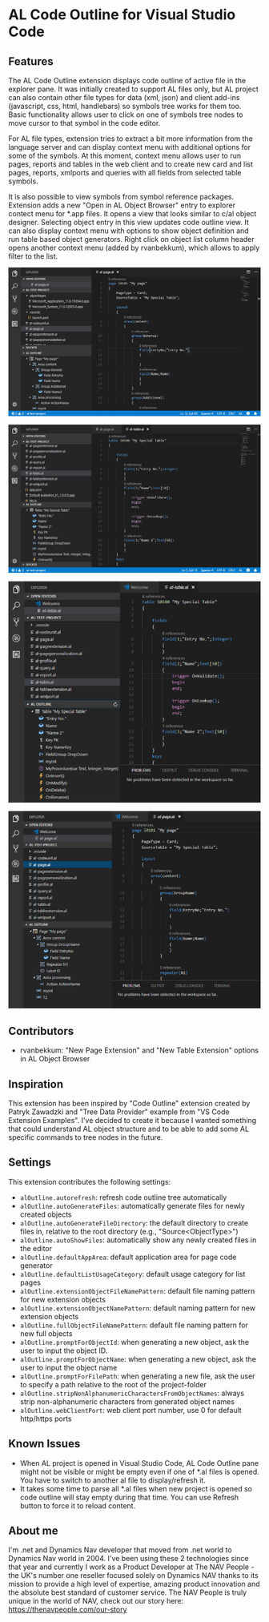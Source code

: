 # AL Code Outline for Visual Studio Code

## Features

The AL Code Outline extension displays code outline of active file in the explorer pane. It was initially created to support AL files only, but AL project can also contain other file types for data (xml, json) and client add-ins (javascript, css, html, handlebars) so symbols tree works for them too. Basic functionality allows user to click on one of symbols tree nodes to move cursor to that symbol in the code editor. 

For AL file types, extension tries to extract a bit more information from the language server and can display context menu with additional options for some of the symbols. At this moment, context menu allows user to run pages, reports and tables in the web client and to create new card and list pages, reports, xmlports and queries with all fields from selected table symbols.

It is also possible to view symbols from symbol reference packages. Extension adds a new "Open in AL Object Browser" entry to explorer contect menu for *.app files. It opens a view that looks similar to c/al object designer. Selecting object entry in this view updates code outline view. It can also display context menu with options to show object definition and run table based object generators. Right click on object list column header opens another context menu (added by rvanbekkum), which allows to apply filter to the list.

![Symbols browser](resources/screen-objectbrowser.gif)

![Page generator](resources/screen-wizard.gif)

![Code outline for a table](resources/screen-table.png)

![Code outline for a page](resources/screen-page.png)

## Contributors

- rvanbekkum: "New Page Extension" and "New Table Extension" options in AL Object Browser

## Inspiration

This extension has been inspired by "Code Outline" extension created by Patryk Zawadzki and "Tree Data Provider" example from "VS Code Extension Examples". I've decided to create it because I wanted something that could understand AL object structure and to be able to add some AL specific commands to tree nodes in the future. 

## Settings

This extension contributes the following settings:

* `alOutline.autorefresh`: refresh code outline tree automatically
* `alOutline.autoGenerateFiles`: automatically generate files for newly created objects
* `alOutline.autoGenerateFileDirectory`: the default directory to create files in, relative to the root directory (e.g., \"Source\<ObjectType\>\")
* `alOutline.autoShowFiles`: automatically show any newly created files in the editor
* `alOutline.defaultAppArea`: default application area for page code generator
* `alOutline.defaultListUsageCategory`: default usage category for list pages
* `alOutline.extensionObjectFileNamePattern`: default file naming pattern for new extension objects
* `alOutline.extensionObjectNamePattern`: default naming pattern for new extension objects
* `alOutline.fullObjectFileNamePattern`: default file naming pattern for new full objects
* `alOutline.promptForObjectId`: when generating a new object, ask the user to input the object ID.
* `alOutline.promptForObjectName`: when generating a new object, ask the user to input the object name
* `alOutline.promptForFilePath`: when generating a new file, ask the user to specify a path relative to the root of the project-folder
* `alOutline.stripNonAlphanumericCharactersFromObjectNames`: always strip non-alphanumeric characters from generated object names
* `alOutline.webClientPort`: web client port number, use 0 for default http/https ports

## Known Issues

- When AL project is opened in Visual Studio Code, AL Code Outline pane might not be visible or might be empty even if one of *.al files is opened. You have to switch to another al file to display/refresh it.
- It takes some time to parse all *.al files when new project is opened so code outline will stay empty during that time. You can use Refresh button to force it to reload content. 

## About me

I'm .net and Dynamics Nav developer that moved from .net world to Dynamics Nav world in 2004. I've been using these 2 technologies since that year and currently I work as a Product Developer at The NAV People - the UK's number one reseller focused solely on Dynamics NAV thanks to its mission to provide a high level of expertise, amazing product innovation and the absolute best standard of customer service. The NAV People is truly unique in the world of NAV, check out our story here: https://thenavpeople.com/our-story 
